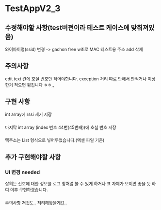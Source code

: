# TestAppV2_3

## 수정해야할 사항(test버전이라 테스트 케이스에 맞춰져있음)
와이파이명(ssid) 변경 -> gachon free wifi로
MAC 테스트용 주소 add 삭제

## 주의사항
edit text 칸에 호실 번호만 적어야합니다. exception 처리 따로 안해서 안적거나 이상한거 적으면 튕깁니다 ㅎㅎ,,

## 구현 사항
int array에 rssi 세기 저장
###
마지막 int array (index 번호 44번(45번째))에 호실 번호 저장
###
맥주소는 List 형식으로 넣어두었습니다.(엑셀 파일 기준)

## 추가 구현해야할 사항
### UI 변경 needed 
잡히는 신호에 대한 정보를 로그 창처럼 볼 수 있게 하거나 
표 자체가 보이면 좋을 듯 하여 이후 구현하겠습니다.
###
주의사항 저것도.. 처리해놓을게요..
